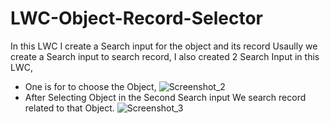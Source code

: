 # LWC-Object-Record-Selector
In this LWC I create a Search input for the object and its record
Usaully we create a Search input to search record, I also created 2 Search Input in this LWC,
 - One is for to choose the Object,
   ![Screenshot_2](https://github.com/user-attachments/assets/3516fb97-4c9b-4f6c-8074-51a6c4c9c4d2)
 - After Selecting Object in the Second Search input We search record related to that Object.
   ![Screenshot_3](https://github.com/user-attachments/assets/aca4808b-95ae-4ab3-8f51-37e951403182)
